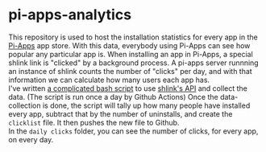 # pi-apps-analytics

This repository is used to host the installation statistics for every app in the [Pi-Apps](https://github.com/Botspot/pi-apps) app store. With this data, everybody using Pi-Apps can see how popular any particular app is. When installing an app in Pi-Apps, a special shlink link is "clicked" by a background process. A pi-apps server runnning an instance of shlink counts the number of "clicks" per day, and with that information we can calculate how many users each app has.  
I've written [a complicated bash script](https://github.com/Botspot/pi-apps-analytics/blob/main/.github/workflows/getclicks.sh) to use [shlink's API](https://api-spec.shlink.io/#/) and collect the data. (The script is run once a day by Github Actions) Once the data-collection is done, the script will tally up how many people have installed every app, subtract that by the number of uninstalls, and create the `clicklist` file. It then pushes the new file to Github.  
In the `daily clicks` folder, you can see the number of clicks, for every app, on every day.
